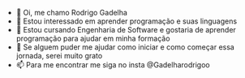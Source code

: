 - 👋 Oi, me chamo Rodrigo Gadelha
- 👀 Estou  interessado em aprender programação e suas linguagens
- 🌱 Estou cursando Engenharia de Software e gostaria de aprender programação para ajudar em minha formação
- 💞️ Se alguem puder me ajudar como iniciar e como começar essa jornada, serei muito grato
- 📫 Para me encontrar me siga no insta @Gadelharodrigoo  

<!---
GadelhaPro/GadelhaPro is a ✨ special ✨ repository because its `README.md` (this file) appears on your GitHub profile.
You can click the Preview link to take a look at your changes.
--->
